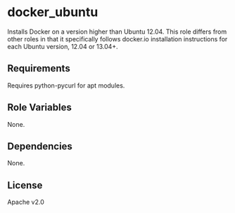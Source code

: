docker_ubuntu
========

Installs Docker on a version higher than Ubuntu 12.04.
This role differs from other roles in that it specifically follows docker.io installation instructions for each Ubuntu version, 12.04 or 13.04+.

Requirements
------------

Requires python-pycurl for apt modules.

Role Variables
--------------

None.

Dependencies
------------

None.

License
-------

Apache v2.0

